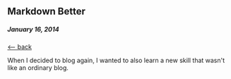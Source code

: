 ## Markdown Better 
##### January 16, 2014

[<-- back](https://www.jaredphillips.io/#blog)


When I decided to blog again, I wanted to also learn a new skill that wasn't like an ordinary blog. 
